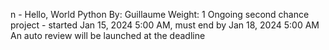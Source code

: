 
n - Hello, World
Python
 By: Guillaume
 Weight: 1
 Ongoing second chance project - started Jan 15, 2024 5:00 AM, must end by Jan 18, 2024 5:00 AM
 An auto review will be launched at the deadline
